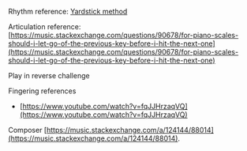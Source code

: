 Rhythm reference: [Yardstick method](https://www.youtube.com/watch?v=8Sw_trDFJw8)

Articulation reference: [https://music.stackexchange.com/questions/90678/for-piano-scales-should-i-let-go-of-the-previous-key-before-i-hit-the-next-one](https://music.stackexchange.com/questions/90678/for-piano-scales-should-i-let-go-of-the-previous-key-before-i-hit-the-next-one)


Play in reverse challenge

Fingering references  
 - [https://www.youtube.com/watch?v=fqJJHrzaqVQ](https://www.youtube.com/watch?v=fqJJHrzaqVQ)


Composer [https://music.stackexchange.com/a/124144/88014](https://music.stackexchange.com/a/124144/88014).
